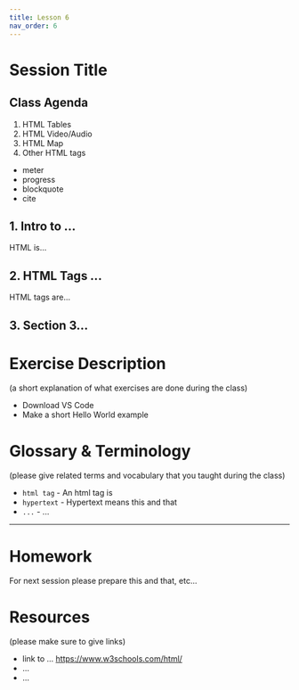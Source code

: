 ```yaml
---
title: Lesson 6
nav_order: 6
---
```


# Session Title

## Class Agenda

1. HTML Tables
2. HTML Video/Audio
3. HTML Map
4. Other HTML tags

- meter
- progress
- blockquote
- cite

## 1. Intro to ...

HTML is...

## 2. HTML Tags ...

HTML tags are...

## 3. Section 3...

# Exercise Description

(a short explanation of what exercises are done during the class)

- Download VS Code
- Make a short Hello World example

# Glossary & Terminology

(please give related terms and vocabulary that you taught during the class)

- `html tag` - An html tag is
- `hypertext` - Hypertext means this and that
- `...` - ...

---

# Homework

For next session please prepare this and that, etc...

# Resources

(please make sure to give links)

- link to ... https://www.w3schools.com/html/
- ...
- ...
